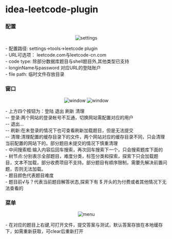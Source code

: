 # idea-leetcode-plugin


### 配置
<p align="center">
  <img src="https://github.com/shuzijun/idea-leetcode-plugin/blob/master/doc/settings.png" alt="settings"/>
</p>
 - 配置路径: settings->tools->leetcode plugin <br>
  - URL可选项： leetcode.com与leetcode-cn.com <br>
  - code type: 除部分数据库题目与shell题目外,其他类型已支持 <br>
  - longinName与password 对应URL的登陆账户 <br>
  - file path: 临时文件存放目录 <br>

### 窗口
<p align="center">
  <img src="https://github.com/shuzijun/idea-leetcode-plugin/blob/master/doc/window1.png" alt="window"/>
  <img src="https://github.com/shuzijun/idea-leetcode-plugin/blob/master/doc/window.png" alt="window"/>
</p>
 - 上方四个按钮为：登陆 退出 刷新 清理 <br>
    -- 登录:两个网站的登录帐号不互通，切换网站需配置对应的用户<br>
    -- 退出...<br>
    -- 刷新:在未登录的情况下也可查看刷新加载题目，但是无法提交<br>
    -- 清理:清理配置的缓存目录下的文件，两个网站对应的缓存目录不同，只会清理当前配置的网站下的。部分题目未提交的情况下慎重清理 <br>
 - 中间搜索框:输入内容后回车搜索，再次回车搜索下一个，只会搜索题库下面的<br>
 - 树节点:分别表示全部题目，难度分类，标签分类和探索，探索下只会加载题目，文本不加载，部分收费项目不支持。部分题目有顺序限制，需要先解决前置问题，否则无法加载。<br>
 - 题目颜色代表题目难度 <br>
 - 题目前√与？代表当前题目解答状态,探索下有 $ 开头的为付费或者其他情况下无法查看的 <br>
 
### 菜单
<p align="center">
  <img src="https://github.com/shuzijun/idea-leetcode-plugin/blob/master/doc/menu.png" alt="menu"/>
</p>
 - 在对应的题目上右键,可打开文件，提交答案与测试，默认答案存放在本地缓存下，如需重新获取，可clear后重新打开 <br>
